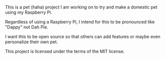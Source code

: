 This is a pet (haha) project I am working on to try and make a domestic pet using my Raspberry Pi.

Regardless of using a Raspberry Pi, I intend for this to be pronounced like "Dappy" not Dah Pie.

I want this to be open source so that others can add features or maybe even personalize their own pet.

This project is licensed under the terms of the MIT license.

